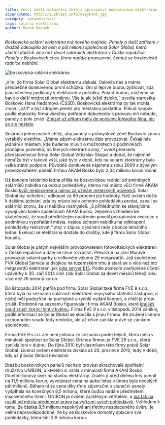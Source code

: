 ```yaml
---
title: Velcí čeští solárníci chtějí zprovoznit boskovickou elektrárnu
cover-photo: http://i.ohlasy.info/VYIykTHl.jpg
category: zpravodajství
tags: solární elektrárna
author: Marek Osouch
---
```


*Boskovická solární elektrárna má nového majitele. Panely a další zařízení v dražbě odkoupila za osm a půl milionu společnost Solar Global, která vlastní dalších více než deset solárních elektráren v České republice. Panely v Boskovicích chce firma nadále provozovat, čemuž se boskovická radnice nebrání.*

<img src="http://i.ohlasy.info/VYIykTH.jpg" alt="boskovická solární elektrárna" class="img-responsive img-popup" data-author="Tomáš Znamenáček">

„Vím, že firma Solar Global elektrárnu získala. Oslovila nás a máme předběžně domluvenou první schůzku. Oni si teprve budou zjišťovat, zda jsou všechny podklady k elektrárně v pořádku. Pokud budou, můžeme se bavit o další možnosti pronájmu. Vše je ale ještě daleko,“ uvedla starostka Boskovic Hana Nedomová (ČSSD). Boskovická elektrárna by tak mohla znovu „ožít“ a být zdrojem peněz pro městskou pokladnu. Pokud naopak podle starostky firma všechny potřebné dokumenty k provozu mít nebude, panely z pole zmizí. [Zmizet už přitom měly do poloviny loňského října, nic se ale nestalo](/clanky/2015/08/solary-po-vypovedi.html).

Solárníci jednoznačně chtějí, aby panely v průmyslové zóně Boskovic znovu vyráběly elektřinu. „Máme zájem elektrárnu dále provozovat. Čekají nás jednání s městem, kde budeme mluvit o možnostech a podmínkách pronájmu pozemků, na kterých elektrárna stojí,“ uvedl předseda představenstva firmy Solar Global Vítězslav Skopal a dodal, že nájemné nemůže být v takové výši, jaké bylo v době, kdy na solární elektrárny byla velká státní podpora. Původně domluvené nájemné z roku 2009 s bývalým provozovatelem panelů firmou AKAM Bosko bylo 2,34 milionu korun ročně.

Už koncem letošního ledna přišla na boskovickou radnici od zmíněných solárníků nabídka na odkup pohledávky, kterou má město vůči firmě AKAM Bosko [kvůli neplacenému nájmu za užívání městských pozemků](/clanky/2015/04/solarni-elektrarna.html). Solar Global byl ochoten ji odkoupit za 60 procent její hodnoty. Než ovšem došlo k dalšímu jednání, zda by město bylo ochotno pohledávku prodat, ozvali se solárníci znovu, že si nabídku rozmysleli. „S přihlédnutím ke stávajícímu vývoji věcí kolem společnosti AKAM Bosko, zejména vzhledem ke skutečnosti, že soud předběžným opatřením povolil pokračování exekuce s podmínkou vypořádání města, nejsou schopni nabídku na odkoupení pohledávky realizovat,“ stojí v zápisu z jednání rady z konce letošního ledna. Exekucí se elektrárna dostala do dražby, kde ji firma Solar Global koupila.

Solar Global je pátým největším provozovatelem fotovoltaických elektráren v České republice a dále se chce rozrůstat. Převážně na jižní Moravě provozuje solární parky o celkovém výkonu 25 megawattů. Její společnost FVK Global Service je dvojkou na tuzemském trhu a stará se o více než sto megawattů elektráren, jak [píše server E15](http://zpravy.e15.cz/byznys/prumysl-a-energetika/solar-global-zacal-kupovat-solarni-elektrarny-do-pulroku-chce-15-megawattu-1251668). Podle poslední zveřejněné účetní uzávěrky k 30. září 2014 činil zisk Solar Global za devět měsíců téhož roku více než 76 milionů korun.

Do listopadu 2014 patřila pod firmu Solar Global také firma FVE 9 s.r.o., která byla na seznamu solárních elektráren nejvyššího státního zástupce, u nichž měl podezření na pochybné a rychlé vydání licence, a chtěl je proto zrušit. Podobně na seznamu figurovala i firma AKAM Bosko, které [krajský soud zrušil licenci loni v květnu](/clanky/2015/05/akam-bez-licence.html). Firma FVE 9 s.r.o. v listopadu 2014 zanikla, podle informací ze Solar Global se sloučila s jinou firmou. Ke zrušení licence rozhodnutím soudu tedy nedošlo, ale už dříve zanikla právě se zánikem společnosti.

Firma FVE 9 s.r.o. ale není jedinou ze seznamu podezřelých, která měla v minulosti spojitost se Solar Global. Druhou firmou je FVE 28 s.r.o., která zanikla loni v dubnu. Do října 2010 byl vlastníkem této firmy právě Solar Global. Licenci ovšem elektrárna získala až 29. prosince 2010, tedy v době, kdy už ji Solar Global nevlastnil.

Dražbu boskovických panelů nechalo provést zkrachovalé spořitelní družstvo UNIBON, u kterého si vzala v minulosti firma AKAM Bosko třicetimilionový úvěr na stavbu elektrárny. Znalec ji před dvěma lety ocenil na 11,5 milionu korun, vyvolávací cena na aukci letos v únoru byla necelých pět milionů. Během ní se cena díky třem zájemcům o sluneční panely vyšplhala na konečných 8,5 milionu, které budou nadále předmětem insolvenčního řízení. UNIBON je ovšem zajištěným věřitelem, a [má tak na rozdíl od města přednostní právo na vyřízení svých pohledávek](/clanky/2016/01/solarni-insolvence.html). Vzhledem k tomu, že částka 8,5 milionu nepokrývá ani třetinu nesplaceného úvěru, je velmi nepravděpodobné, že by se Boskovice domohly splacení své pohledávky, která činí 2,6 milionu korun. 


